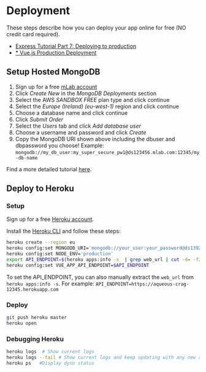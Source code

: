 # Deployment

These steps describe how you can deploy your app online for free (NO credit card required).

* [Express Tutorial Part 7: Deploying to production](https://developer.mozilla.org/en-US/docs/Learn/Server-side/Express_Nodejs/deployment)
* [* Vue.js Production Deployment](https://vuejs.org/v2/guide/deployment.html)

## Setup Hosted MongoDB

1. Sign up for a free [mLab account](https://mlab.com/signup/)
2. Click *Create New* in the *MongoDB Deployments* section
3. Select the AWS *SANDBOX FREE* plan type and click continue
4. Select the *Europe (Ireland) (eu-west-1)* region and click continue
5. Choose a database name and click continue
6. Click *Submit Order*
7. Select the *Users* tab and click *Add database user*
8. Choose a username and password and click *Create*
9. Copy the MongoDB URI shown above including the dbuser and dbpassword you choose! Example: `mongodb://my_db_user:my_super_secure_pw1@ds123456.mlab.com:12345/my-db-name`

Find a more detailed tutorial [here](https://developer.mozilla.org/en-US/docs/Learn/Server-side/Express_Nodejs/mongoose#Setting_up_the_MongoDB_database).

## Deploy to Heroku

### Setup

Sign up for a free [Heroku account](https://signup.heroku.com/?c=70130000001x9jFAAQ).

Install the [Heroku CLI](https://devcenter.heroku.com/articles/heroku-cli) and follow these steps:

```bash
heroku create --region eu
heroku config:set MONGODB_URI='mongodb://your_user:your_password@ds139278.mlab.com:39278/local_library_production'
heroku config:set NODE_ENV='production'
export API_ENDPOINT=$(heroku apps:info -s  | grep web_url | cut -d= -f2)
heroku config:set VUE_APP_API_ENDPOINT=$API_ENDPOINT
```

To set the API_ENDPOINT, you can also manually extract the `web_url` from `heroku apps:info -s`. For example: `API_ENDPOINT=https://aqueous-crag-12345.herokuapp.com`

### Deploy

```bash
git push heroku master
heroku open
```

### Debugging Heroku

```bash
heroku logs  # Show current logs
heroku logs --tail # Show current logs and keep updating with any new results
heroku ps   #Display dyno status
```
